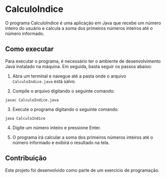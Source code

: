 # CalculoIndice

O programa CalculoIndice é uma aplicação em Java que recebe um número inteiro do usuário e calcula a soma dos primeiros números inteiros até o número informado.

## Como executar

Para executar o programa, é necessário ter o ambiente de desenvolvimento Java instalado na máquina. Em seguida, basta seguir os passos abaixo:

1. Abra um terminal e navegue até a pasta onde o arquivo `CalculoIndice.java` está salvo.

2. Compile o arquivo digitando o seguinte comando:

```
javac CalculoIndice.java
```

3. Execute o programa digitando o seguinte comando:

```
java CalculoIndice
```

4. Digite um número inteiro e pressione Enter.

5. O programa irá calcular a soma dos primeiros números inteiros até o número informado e exibirá o resultado na tela.

## Contribuição

Este projeto foi desenvolvido como parte de um exercício de programação.
